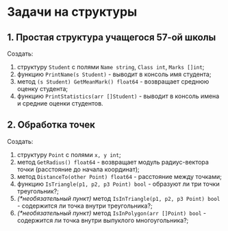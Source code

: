 # Задачи на структуры
## 1. Простая структура учащегося 57-ой школы
Создать:
1. структуру `Student` с полями `Name string`, `Class int`, `Marks []int`;
2. функцию `PrintName(s Student)` - выводит в консоль имя студента;
3. метод `(s Student) GetMeanMark() float64` - возвращает среднюю оценку студента;
4. функцию `PrintStatistics(arr []Student)` - выводит в консоль имена и средние оценки студентов.


## 2. Обработка точек
Создать:
1. структуру `Point` с полями `x, y int`;
2. метод `GetRadius() float64` - возвращает модуль радиус-вектора точки (расстояние до начала координат);
3. метод `DistanceTo(other Point) float64` - расстояние между точками;
4. функцию `IsTriangle(p1, p2, p3 Point) bool` - образуют ли три точки треугольник?;
5. _(*необязательный пункт)_ метод `IsInTriangle(p1, p2, p3 Point) bool` - содержится ли точка внутри треугольника?;
6. _(*необязательный пункт)_ метод `IsInPolygon(arr []Point) bool` - содержится ли точка внутри выпуклого многоугольника?;
